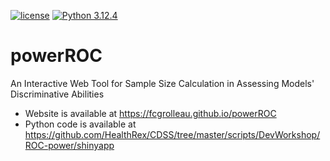 <!-- badges: start -->
[![license](https://img.shields.io/badge/license-MIT-blue)](https://github.com/fcgrolleau/Dynamic-RRT/blob/main/LICENSE)
[![Python 3.12.4](https://img.shields.io/badge/Python-3.8.8-blue.svg)](https://www.Python.org) 
<!-- badges: end -->

# powerROC
An Interactive Web Tool for Sample Size Calculation in Assessing Models' Discriminative Abilities

- Website is available at https://fcgrolleau.github.io/powerROC
- Python code is available at https://github.com/HealthRex/CDSS/tree/master/scripts/DevWorkshop/ROC-power/shinyapp
